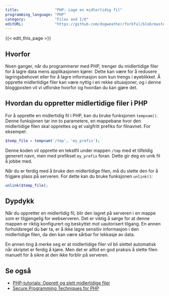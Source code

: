 ```yaml
---
title:                "PHP: Lage en midlertidig fil"
programming_language: "PHP"
category:             "Files and I/O"
editURL:              "https://github.com/dogweather/forkful/blob/master/content/no/php/creating-a-temporary-file.md"
---
```


{{< edit_this_page >}}

## Hvorfor

Noen ganger, når du programmerer med PHP, trenger du midlertidige filer for å lagre data mens applikasjonen kjører. Dette kan være for å redusere lagringsbehovet eller for å lagre informasjon som kun trengs i øyeblikket. Å opprette midlertidige filer kan være nyttig i en rekke situasjoner, og i denne bloggposten vil vi utforske hvorfor og hvordan du kan gjøre det.

## Hvordan du oppretter midlertidige filer i PHP

For å opprette en midlertidig fil i PHP, kan du bruke funksjonen `tempnam()`. Denne funksjonen tar inn to parametere, en mappebane hvor den midlertidige filen skal opprettes og et valgfritt prefiks for filnavnet. For eksempel:

```PHP
$temp_file = tempnam('/tmp', 'my_prefix');
```

Denne koden vil opprette en tekstfil under mappen `/tmp` med et tilfeldig generert navn, men med prefikset `my_prefix` foran. Dette gir deg en unik fil å jobbe med.

Når du er ferdig med å bruke den midlertidige filen, må du slette den for å frigjøre plass på serveren. For dette kan du bruke funksjonen `unlink()`:

```PHP
unlink($temp_file);
```

## Dypdykk

Når du oppretter en midlertidig fil, blir den lagret på serveren i en mappe som er tilgjengelig for webserveren. Det er viktig å sørge for at denne mappen er riktig konfigurert og beskyttet mot uautorisert tilgang. En annen forholdsregel du bør ta, er å ikke lagre sensitiv informasjon i den midlertidige filen, da den kan være sårbar for lekkasje av data.

En annen ting å merke seg er at midlertidige filer vil bli slettet automatisk når skriptet er ferdig å kjøre. Men det er alltid en god praksis å slette filen manuelt for å sikre at den ikke forblir på serveren.

## Se også

- [PHP-tutorials: Opprett og slett midlertidige filer](https://www.php.net/manual/no/function.tempnam.php)
- [Secure Programming Techniques for PHP](https://www.php.net/manual/no/book.security.php)